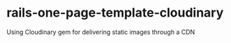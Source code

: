 # rails-one-page-template-cloudinary


Using Cloudinary gem for delivering static images through a CDN
